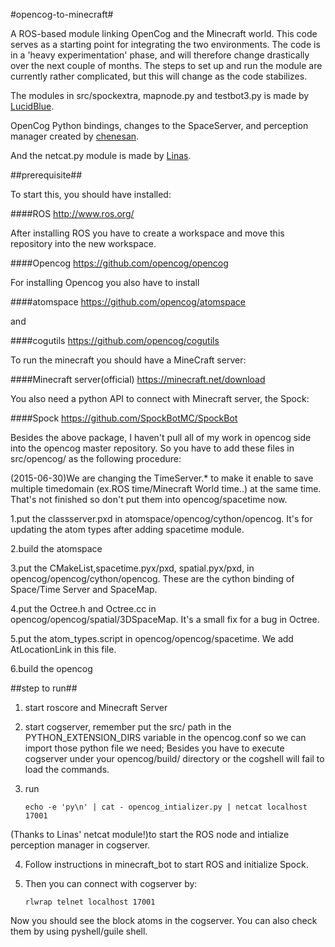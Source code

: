 #opencog-to-minecraft#

A ROS-based module linking OpenCog and the Minecraft world. This code serves as a starting point for integrating the two environments. The code is in a 'heavy experimentation' phase, and will therefore change drastically over the next couple of months. The steps to set up and run the module are currently rather complicated, but this will change as the code stabilizes.

The modules in src/spockextra, mapnode.py and testbot3.py is made by [LucidBlue](https://github.com/LucidBlue/ros-to-minecraft/).

OpenCog Python bindings, changes to the SpaceServer, and perception manager created by
[chenesan](https://github.com/chenesan/opencog-to-minecraft).

And the netcat.py module is made by [Linas](https://github.com/opencog/ros-behavior-scripting/blob/master/face_track/netcat.py).

##prerequisite##

To start this, you should have installed:

####ROS http://www.ros.org/

After installing ROS you have to create a workspace and move this repository into the new workspace.

####Opencog https://github.com/opencog/opencog

For installing Opencog you also have to install 

####atomspace https://github.com/opencog/atomspace

and

####cogutils https://github.com/opencog/cogutils

To run the minecraft you should have a MineCraft server:

####Minecraft server(official) https://minecraft.net/download

You also need a python API to connect with Minecraft server, the Spock:

####Spock https://github.com/SpockBotMC/SpockBot

Besides the above package, I haven't pull all of my work in opencog side into the opencog master repository. 
So you have to add these files in src/opencog/ as the following procedure:

(2015-06-30)We are changing the TimeServer.* to make it enable to save multiple timedomain (ex.ROS time/Minecraft World time..) at the same time. That's not finished so don't put them into opencog/spacetime now.

1.put the classserver.pxd in atomspace/opencog/cython/opencog. It's for updating the atom types after adding spacetime module.

2.build the atomspace

3.put the CMakeList,spacetime.pyx/pxd, spatial.pyx/pxd, in opencog/opencog/cython/opencog. These are the cython binding of Space/Time Server and SpaceMap.

4.put the Octree.h and Octree.cc in opencog/opencog/spatial/3DSpaceMap. It's a small fix for a bug in Octree.

5.put the atom_types.script in opencog/opencog/spacetime. We add AtLocationLink in this file.

6.build the opencog

##step to run##

1. start roscore and Minecraft Server

2. start cogserver, remember put the src/ path in the PYTHON_EXTENSION_DIRS variable in the opencog.conf so we can import those python file we need; Besides you have to execute cogserver under your opencog/build/ directory or the cogshell will fail to load the commands.

3. run 

   `echo -e 'py\n' | cat - opencog_intializer.py | netcat localhost 17001` 

(Thanks to Linas' netcat module!)to start the ROS node and intialize perception manager in cogserver.

4. Follow instructions in minecraft_bot to start ROS and initialize Spock.

5. Then you can connect with cogserver by:

   `rlwrap telnet localhost 17001`

Now you should see the block atoms in the cogserver. You can also check them by using pyshell/guile shell.



